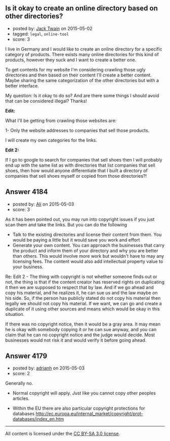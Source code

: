 ## Is it okay to create an online directory based on other directories?

- posted by: [Jack Twain](https://stackexchange.com/users/2871380/jack-twain) on 2015-05-02
- tagged: `legal`, `online-tool`
- score: 3

I live in Germany and I would like to create an online directory for a specific category of products. There exists many online directories for this kind of products, however they suck and I want to create a better one.

To get contents for my website I'm considering crawling those ugly directories and then based on their content I'll create a better content. Maybe sharing the same categorization of the other directories but with a better interface.

My question:
Is it okay to do so? And are there some things I should avoid that can be considered illegal?
Thanks!

**Edit:**

What I'll be getting from crawling those websites are:

1- Only the website addresses to companies that sell those products.

I will create my own categories for the links.

**Edit 2:**

If I go to google to search for companies that sell shoes then I will probably end up with the same list as with directories that list companies that sell shoes, then how would anyone differentiate that I built a directory of companies that sell shoes myself or copied from those directories?!



## Answer 4184

- posted by: [Ali](https://stackexchange.com/users/2815644/ali) on 2015-05-03
- score: 3

As it has been pointed out, you may run into copyright issues if you just scan them and take the links. But you can do the following

 - Talk to the existing directories and license their content from them. You would be paying a little but it would save you work and effort
 - Generate your own content. You can approach the businesses that carry the product and inform them of your directory and why you are better than others. This would involve more work but wouldn't have to may any licensing fees. The content would also add intellectual property value to your business.

Re: Edit 2 - The thing with copyright is not whether someone finds out or not, the thing is that if the content creator has reserved rights on duplicating it then we are supposed to respect that by law. And if we go ahead and copy his material, and he realizes it, he can sue us and the law maybe on his side. So, if the person has publicly stated do not copy his material then legally we should not copy his material. If we want, we can go and create a duplicate of it using other sources and means which would be okay in this situation. 

If there was no copyright notice, then it would be a gray area. It may mean he is okay with somebody copying it or he can sue anyway, and you can claim that he can no copyright notice and the judge would decide. Most businesses would not risk it and would verify it before going ahead.




## Answer 4179

- posted by: [adrianh](https://stackexchange.com/users/7553/adrianh) on 2015-05-03
- score: 2

Generally no.

* Normal copyright will apply. Just like you cannot copy other peoples articles.

* Within the EU there are also particular copyright protections for databases http://ec.europa.eu/internal_market/copyright/prot-databases/index_en.htm




---

All content is licensed under the [CC BY-SA 3.0 license](https://creativecommons.org/licenses/by-sa/3.0/).
